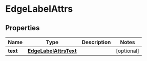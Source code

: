 # EdgeLabelAttrs

## Properties
Name | Type | Description | Notes
------------ | ------------- | ------------- | -------------
**text** | [**EdgeLabelAttrsText**](EdgeLabelAttrsText.md) |  |  [optional]
